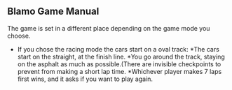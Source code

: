 ## Blamo Game Manual

The game is set in a different place depending on the game mode you choose.
* If you chose the racing mode the cars start on a oval track: 
  *The cars start on the straight, at the finish line.
  *You go around the track, staying on the asphalt as much as possible.(There are invisible checkpoints to prevent from making a short lap time.
  *Whichever player makes 7 laps first wins, and it asks if you want to play again.
